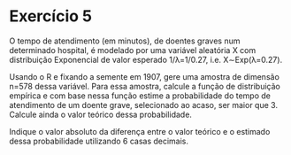 # Exercício 5

O tempo de atendimento (em minutos), de doentes graves num determinado hospital, é modelado por uma variável aleatória X com distribuição Exponencial de valor esperado 1/λ=1/0.27, i.e. X∼Exp(λ=0.27).

Usando o R e fixando a semente em 1907, gere uma amostra de dimensão n=578 dessa variável.
Para essa amostra, calcule a função de distribuição empírica e com base nessa função estime a probabilidade do tempo de atendimento de um doente grave, selecionado ao acaso, ser maior que 3.
Calcule ainda o valor teórico dessa probabilidade.

Indique o valor absoluto da diferença entre o valor teórico e o estimado dessa probabilidade utilizando 6 casas decimais.
